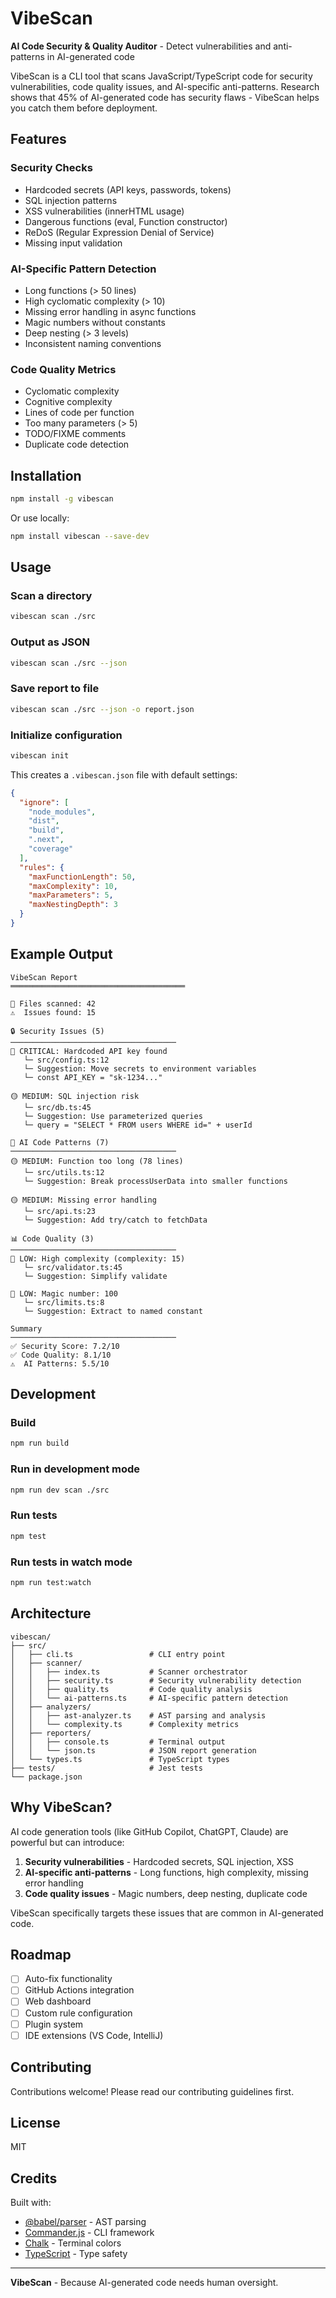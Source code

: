 # VibeScan

**AI Code Security & Quality Auditor** - Detect vulnerabilities and anti-patterns in AI-generated code

VibeScan is a CLI tool that scans JavaScript/TypeScript code for security vulnerabilities, code quality issues, and AI-specific anti-patterns. Research shows that 45% of AI-generated code has security flaws - VibeScan helps you catch them before deployment.

## Features

### Security Checks
- Hardcoded secrets (API keys, passwords, tokens)
- SQL injection patterns
- XSS vulnerabilities (innerHTML usage)
- Dangerous functions (eval, Function constructor)
- ReDoS (Regular Expression Denial of Service)
- Missing input validation

### AI-Specific Pattern Detection
- Long functions (> 50 lines)
- High cyclomatic complexity (> 10)
- Missing error handling in async functions
- Magic numbers without constants
- Deep nesting (> 3 levels)
- Inconsistent naming conventions

### Code Quality Metrics
- Cyclomatic complexity
- Cognitive complexity
- Lines of code per function
- Too many parameters (> 5)
- TODO/FIXME comments
- Duplicate code detection

## Installation

```bash
npm install -g vibescan
```

Or use locally:

```bash
npm install vibescan --save-dev
```

## Usage

### Scan a directory

```bash
vibescan scan ./src
```

### Output as JSON

```bash
vibescan scan ./src --json
```

### Save report to file

```bash
vibescan scan ./src --json -o report.json
```

### Initialize configuration

```bash
vibescan init
```

This creates a `.vibescan.json` file with default settings:

```json
{
  "ignore": [
    "node_modules",
    "dist",
    "build",
    ".next",
    "coverage"
  ],
  "rules": {
    "maxFunctionLength": 50,
    "maxComplexity": 10,
    "maxParameters": 5,
    "maxNestingDepth": 3
  }
}
```

## Example Output

```
VibeScan Report
═══════════════════════════════════════

📁 Files scanned: 42
⚠️  Issues found: 15

🔒 Security Issues (5)
─────────────────────────────────────
🔴 CRITICAL: Hardcoded API key found
   └─ src/config.ts:12
   └─ Suggestion: Move secrets to environment variables
   └─ const API_KEY = "sk-1234..."

🟡 MEDIUM: SQL injection risk
   └─ src/db.ts:45
   └─ Suggestion: Use parameterized queries
   └─ query = "SELECT * FROM users WHERE id=" + userId

🤖 AI Code Patterns (7)
─────────────────────────────────────
🟡 MEDIUM: Function too long (78 lines)
   └─ src/utils.ts:12
   └─ Suggestion: Break processUserData into smaller functions

🟡 MEDIUM: Missing error handling
   └─ src/api.ts:23
   └─ Suggestion: Add try/catch to fetchData

📊 Code Quality (3)
─────────────────────────────────────
🔵 LOW: High complexity (complexity: 15)
   └─ src/validator.ts:45
   └─ Suggestion: Simplify validate

🔵 LOW: Magic number: 100
   └─ src/limits.ts:8
   └─ Suggestion: Extract to named constant

Summary
─────────────────────────────────────
✅ Security Score: 7.2/10
✅ Code Quality: 8.1/10
⚠️  AI Patterns: 5.5/10
```

## Development

### Build

```bash
npm run build
```

### Run in development mode

```bash
npm run dev scan ./src
```

### Run tests

```bash
npm test
```

### Run tests in watch mode

```bash
npm run test:watch
```

## Architecture

```
vibescan/
├── src/
│   ├── cli.ts                 # CLI entry point
│   ├── scanner/
│   │   ├── index.ts           # Scanner orchestrator
│   │   ├── security.ts        # Security vulnerability detection
│   │   ├── quality.ts         # Code quality analysis
│   │   └── ai-patterns.ts     # AI-specific pattern detection
│   ├── analyzers/
│   │   ├── ast-analyzer.ts    # AST parsing and analysis
│   │   └── complexity.ts      # Complexity metrics
│   ├── reporters/
│   │   ├── console.ts         # Terminal output
│   │   └── json.ts            # JSON report generation
│   └── types.ts               # TypeScript types
├── tests/                     # Jest tests
└── package.json
```

## Why VibeScan?

AI code generation tools (like GitHub Copilot, ChatGPT, Claude) are powerful but can introduce:

1. **Security vulnerabilities** - Hardcoded secrets, SQL injection, XSS
2. **AI-specific anti-patterns** - Long functions, high complexity, missing error handling
3. **Code quality issues** - Magic numbers, deep nesting, duplicate code

VibeScan specifically targets these issues that are common in AI-generated code.

## Roadmap

- [ ] Auto-fix functionality
- [ ] GitHub Actions integration
- [ ] Web dashboard
- [ ] Custom rule configuration
- [ ] Plugin system
- [ ] IDE extensions (VS Code, IntelliJ)

## Contributing

Contributions welcome! Please read our contributing guidelines first.

## License

MIT

## Credits

Built with:
- [@babel/parser](https://babeljs.io/docs/en/babel-parser) - AST parsing
- [Commander.js](https://github.com/tj/commander.js) - CLI framework
- [Chalk](https://github.com/chalk/chalk) - Terminal colors
- [TypeScript](https://www.typescriptlang.org/) - Type safety

---

**VibeScan** - Because AI-generated code needs human oversight.
